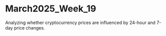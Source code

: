 # March2025_Week_19
Analyzing whether cryptocurrency prices are influenced by 24-hour and 7-day price changes.

